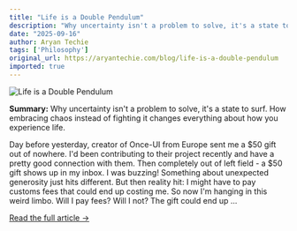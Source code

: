 ```yaml
---
title: "Life is a Double Pendulum"
description: "Why uncertainty isn't a problem to solve, it's a state to surf. How embracing chaos instead of fighting it changes everything about how you experience life."
date: "2025-09-16"
author: Aryan Techie
tags: ['Philosophy']
original_url: https://aryantechie.com/blog/life-is-a-double-pendulum
imported: true
---
```


![Life is a Double Pendulum](https://aryantechie.com/images/covers/9-double-pendulum.jpg)

**Summary:** Why uncertainty isn't a problem to solve, it's a state to surf. How embracing chaos instead of fighting it changes everything about how you experience life.

Day before yesterday, creator of Once-UI from Europe sent me a $50 gift out of nowhere. I'd been contributing to their project recently and have a pretty good connection with them. Then completely out of left field - a $50 gift shows up in my inbox. I was buzzing! Something about unexpected generosity just hits different. But then reality hit: I might have to pay customs fees that could end up costing me. So now I'm hanging in this weird limbo. Will I pay fees? Will I not? The gift could end up ...

[Read the full article →](https://aryantechie.com/blog/life-is-a-double-pendulum)